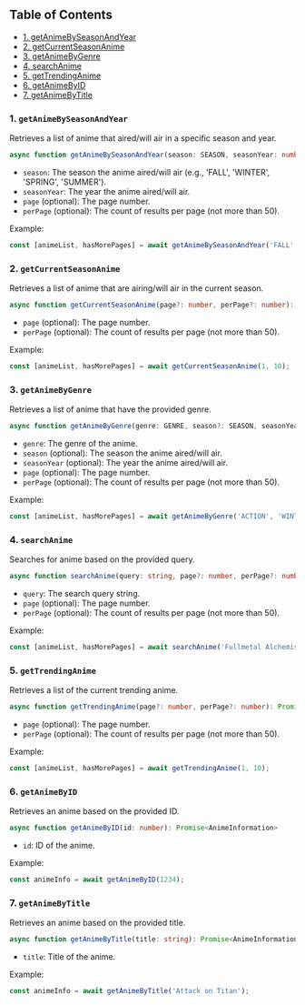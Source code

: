 ## Table of Contents
   - [1. getAnimeBySeasonAndYear](#1-getanimebyseasonandyear)
   - [2. getCurrentSeasonAnime](#2-getcurrentseasonanime)
   - [3. getAnimeByGenre](#3-getanimebygenre)
   - [4. searchAnime](#4-searchanime)
   - [5. getTrendingAnime](#5-gettrendinganime)
   - [6. getAnimeByID](#6-getanimebyid)
   - [7. getAnimeByTitle](#7-getanimebytitle)

### 1. `getAnimeBySeasonAndYear`

Retrieves a list of anime that aired/will air in a specific season and year.

```typescript
async function getAnimeBySeasonAndYear(season: SEASON, seasonYear: number, page?: number, perPage?: number): Promise<[AnimeInformation[], boolean]>
```

- `season`: The season the anime aired/will air (e.g., 'FALL', 'WINTER', 'SPRING', 'SUMMER').
- `seasonYear`: The year the anime aired/will air.
- `page` (optional): The page number.
- `perPage` (optional): The count of results per page (not more than 50).

Example:
```typescript
const [animeList, hasMorePages] = await getAnimeBySeasonAndYear('FALL', 2023, 1, 20);
```

### 2. `getCurrentSeasonAnime`

Retrieves a list of anime that are airing/will air in the current season.

```typescript
async function getCurrentSeasonAnime(page?: number, perPage?: number): Promise<[AnimeInformation[], boolean]>
```

- `page` (optional): The page number.
- `perPage` (optional): The count of results per page (not more than 50).

Example:
```typescript
const [animeList, hasMorePages] = await getCurrentSeasonAnime(1, 10);
```

### 3. `getAnimeByGenre`

Retrieves a list of anime that have the provided genre.

```typescript
async function getAnimeByGenre(genre: GENRE, season?: SEASON, seasonYear?: number, page?: number, perPage?: number): Promise<[AnimeInformation[], boolean]>
```

- `genre`: The genre of the anime.
- `season` (optional): The season the anime aired/will air.
- `seasonYear` (optional): The year the anime aired/will air.
- `page` (optional): The page number.
- `perPage` (optional): The count of results per page (not more than 50).

Example:
```typescript
const [animeList, hasMorePages] = await getAnimeByGenre('ACTION', 'WINTER', 2024, 1, 15);
```

### 4. `searchAnime`

Searches for anime based on the provided query.

```typescript
async function searchAnime(query: string, page?: number, perPage?: number): Promise<[AnimeInformation[], boolean]>
```

- `query`: The search query string.
- `page` (optional): The page number.
- `perPage` (optional): The count of results per page (not more than 50).

Example:
```typescript
const [animeList, hasMorePages] = await searchAnime('Fullmetal Alchemist', 1, 5);
```

### 5. `getTrendingAnime`

Retrieves a list of the current trending anime.

```typescript
async function getTrendingAnime(page?: number, perPage?: number): Promise<[AnimeInformation[], boolean]>
```

- `page` (optional): The page number.
- `perPage` (optional): The count of results per page (not more than 50).

Example:
```typescript
const [animeList, hasMorePages] = await getTrendingAnime(1, 10);
```

### 6. `getAnimeByID`

Retrieves an anime based on the provided ID.

```typescript
async function getAnimeByID(id: number): Promise<AnimeInformation>
```

- `id`: ID of the anime.

Example:
```typescript
const animeInfo = await getAnimeByID(1234);
```

### 7. `getAnimeByTitle`

Retrieves an anime based on the provided title.

```typescript
async function getAnimeByTitle(title: string): Promise<AnimeInformation>
```

- `title`: Title of the anime.

Example:
```typescript
const animeInfo = await getAnimeByTitle('Attack on Titan');
```